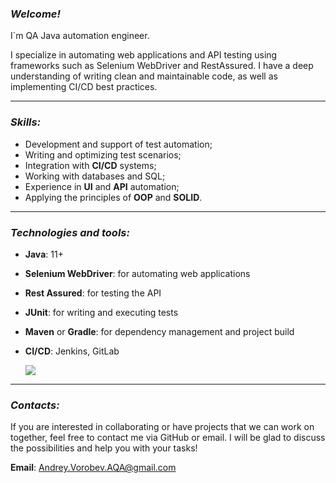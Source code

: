 ### _Welcome!_


I`m QA Java automation engineer.

I specialize in automating web applications and API testing using frameworks such as Selenium WebDriver and RestAssured. I have a deep understanding of writing clean and maintainable code, as well as implementing CI/CD best practices.

---

### _Skills:_
- Development and support of test automation;
- Writing and optimizing test scenarios;
- Integration with **CI/CD** systems;
- Working with databases and SQL;
- Experience in **UI** and **API** automation;
- Applying the principles of **OOP** and **SOLID**.

---

### _Technologies and tools:_
- **Java**: 11+
- **Selenium WebDriver**: for automating web applications
- **Rest Assured**: for testing the API
- **JUnit**: for writing and executing tests
- **Maven** or **Gradle**: for dependency management and project build
- **CI/CD**: Jenkins, GitLab
  
  <a href="https://skillicons.dev">
    <img src="https://skillicons.dev/icons?i=java,spring,selenium,mysql,git,github,postman,ansible,bash,ubuntu,docker,maven,gradle," />
  </a>

---

### _Contacts:_
If you are interested in collaborating or have projects that we can work on together, feel free to contact me via GitHub or email. I will be glad to discuss the possibilities and help you with your tasks!

**Email**: Andrey.Vorobev.AQA@gmail.com

